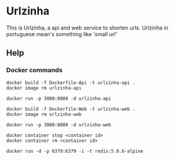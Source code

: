 # Urlzinha
  This is Urlzinha, a api and web service to shorten urls. Urlzinha in portuguese mean's something like 'small url'


## Help
### Docker commands
```
docker build -f Dockerfile-Api -t urlzinha-api .
docker image rm urlzinha-api

docker run -p 3000:8080 -d urlzinha-api

docker build -f Dockerfile-Web -t urlzinha-web .
docker image rm urlzinha-web

docker run -p 3000:8080 -d urlzinha-web

docker container stop <container id>  
docker container rm <container id>

docker run -d -p 6379:6379 -i -t redis:5.0.6-alpine
```

